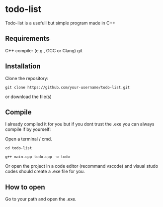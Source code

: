 # todo-list

Todo-list is a usefull but simple program made in C++

## Requirements

C++ compiler (e.g., GCC or Clang)
git

## Installation

Clone the repository:
```
git clone https://github.com/your-username/todo-list.git
```

or download the file(s)

## Compile

I already compiled it for you but if you dont trust the .exe you can always compile if by yourself:

Open a terminal / cmd.

```
cd todo-list
```

```
g++ main.cpp todo.cpp -o todo
```

Or open the project in a code editor (recommand vscode) and visual studo codes should  create a .exe file for you.

## How to open

Go to your path and open the .exe.
